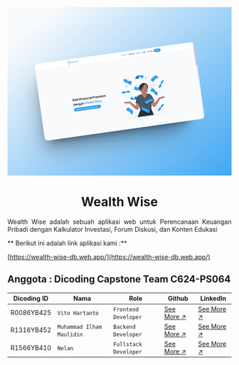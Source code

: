 ![Wealth Wise Preview!](/profile/assets/images/thumbnail.png "Wealth Wise Preview")

<h1 align="center">Wealth Wise</h1>
<p align="justify">Wealth Wise adalah sebuah aplikasi web untuk Perencanaan Keuangan Pribadi dengan Kalkulator Investasi, Forum Diskusi, dan Konten Edukasi</p>

** Berikut ini adalah link aplikasi kami :**

[https://wealth-wise-db.web.app/](https://wealth-wise-db.web.app/)

## Anggota : Dicoding Capstone Team C624-PS064

| Dicoding ID | Nama                      | Role                  | Github                                            | LinkedIn                                                   |
| ----------- | ------------------------- | --------------------- | ------------------------------------------------- | ---------------------------------------------------------- |
| R0086YB425  | `Vito Hartanto`           | `Frontend Developer`  | [See More ↗️](https://github.com/vitohartanto)    | [See More ↗️](https://www.linkedin.com/in/vito-hartanto)   |
| R1316YB452  | `Muhammad Ilham Maulidin` | `Backend Developer`   | [See More ↗️](https://github.com/Maulidin-Ilham/) | [See More ↗️](https://www.linkedin.com/in/ilham-maulidin/) |
| R1566YB410  | `Nelan`                   | `Fullstack Developer` | [See More ↗️](https://github.com/NelanJoe)        | [See More ↗️](https://www.linkedin.com/in/nelan17/)        |
